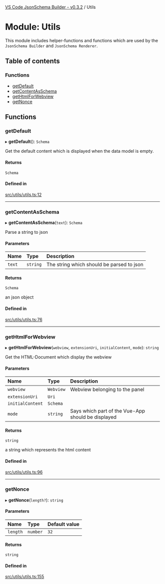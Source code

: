 [VS Code JsonSchema Builder - v0.3.2](../documentation.md) / Utils

# Module: Utils

This module includes helper-functions and functions which are used by the `JsonSchema Builder` and `JsonSchema Renderer`.

## Table of contents

### Functions

- [getDefault](Utils.md#getdefault)
- [getContentAsSchema](Utils.md#getcontentasschema)
- [getHtmlForWebview](Utils.md#gethtmlforwebview)
- [getNonce](Utils.md#getnonce)

## Functions

### getDefault

▸ **getDefault**(): `Schema`

Get the default content which is displayed when the data model is empty.

#### Returns

`Schema`

#### Defined in

[src/utils/utils.ts:12](https://github.com/FlowSquad/miranum-vs-code-forms/blob/c9e53b9/src/utils/utils.ts#L12)

___

### getContentAsSchema

▸ **getContentAsSchema**(`text`): `Schema`

Parse a string to json

#### Parameters

| Name | Type | Description |
| :------ | :------ | :------ |
| `text` | `string` | The string which should be parsed to json |

#### Returns

`Schema`

an json object

#### Defined in

[src/utils/utils.ts:76](https://github.com/FlowSquad/miranum-vs-code-forms/blob/c9e53b9/src/utils/utils.ts#L76)

___

### getHtmlForWebview

▸ **getHtmlForWebview**(`webview`, `extensionUri`, `initialContent`, `mode`): `string`

Get the HTML-Document which display the webview

#### Parameters

| Name | Type | Description |
| :------ | :------ | :------ |
| `webview` | `Webview` | Webview belonging to the panel |
| `extensionUri` | `Uri` |  |
| `initialContent` | `Schema` |  |
| `mode` | `string` | Says which part of the Vue-App should be displayed |

#### Returns

`string`

a string which represents the html content

#### Defined in

[src/utils/utils.ts:96](https://github.com/FlowSquad/miranum-vs-code-forms/blob/c9e53b9/src/utils/utils.ts#L96)

___

### getNonce

▸ **getNonce**(`length?`): `string`

#### Parameters

| Name | Type | Default value |
| :------ | :------ | :------ |
| `length` | `number` | `32` |

#### Returns

`string`

#### Defined in

[src/utils/utils.ts:155](https://github.com/FlowSquad/miranum-vs-code-forms/blob/c9e53b9/src/utils/utils.ts#L155)
